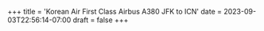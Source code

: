 +++
title = 'Korean Air First Class Airbus A380 JFK to ICN'
date = 2023-09-03T22:56:14-07:00
draft = false
+++
